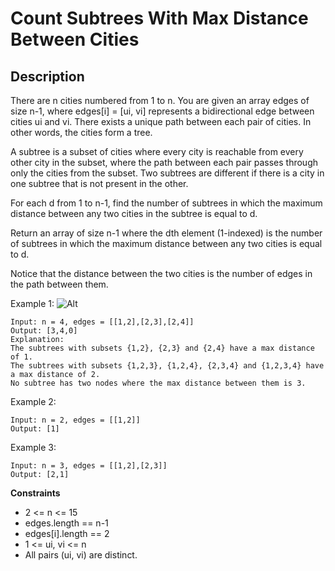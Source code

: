 # Count Subtrees With Max Distance Between Cities


## Description

There are n cities numbered from 1 to n. You are given an array edges of size n-1, where edges[i] = [ui, vi] represents a bidirectional edge between cities ui and vi. There exists a unique path between each pair of cities. In other words, the cities form a tree.

A subtree is a subset of cities where every city is reachable from every other city in the subset, where the path between each pair passes through only the cities from the subset. Two subtrees are different if there is a city in one subtree that is not present in the other.

For each d from 1 to n-1, find the number of subtrees in which the maximum distance between any two cities in the subtree is equal to d.

Return an array of size n-1 where the dth element (1-indexed) is the number of subtrees in which the maximum distance between any two cities is equal to d.

Notice that the distance between the two cities is the number of edges in the path between them.
 
Example 1:
![Alt](https://assets.leetcode.com/uploads/2020/09/21/p1.png)

```
Input: n = 4, edges = [[1,2],[2,3],[2,4]]
Output: [3,4,0]
Explanation:
The subtrees with subsets {1,2}, {2,3} and {2,4} have a max distance of 1.
The subtrees with subsets {1,2,3}, {1,2,4}, {2,3,4} and {1,2,3,4} have a max distance of 2.
No subtree has two nodes where the max distance between them is 3.
```

Example 2:

```
Input: n = 2, edges = [[1,2]]
Output: [1]

```

Example 3:
```
Input: n = 3, edges = [[1,2],[2,3]]
Output: [2,1]
```

**Constraints**

- 2 <= n <= 15
- edges.length == n-1
- edges[i].length == 2
- 1 <= ui, vi <= n
- All pairs (ui, vi) are distinct.
